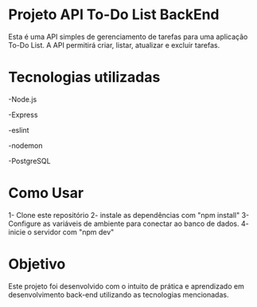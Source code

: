 # Projeto API To-Do List BackEnd

Esta é uma API simples de gerenciamento de tarefas para uma aplicação To-Do List.
A API permitirá criar, listar, atualizar e excluir tarefas.

# Tecnologias utilizadas

-Node.js

-Express

-eslint

-nodemon

-PostgreSQL

# Como Usar

1- Clone este repositório
2- instale as dependências com "npm install"
3- Configure as variáveis de ambiente para conectar ao banco de dados.
4- inicie o servidor com "npm dev"

# Objetivo

Este projeto foi desenvolvido com o intuito de prática e aprendizado em desenvolvimento back-end utilizando as tecnologias mencionadas.